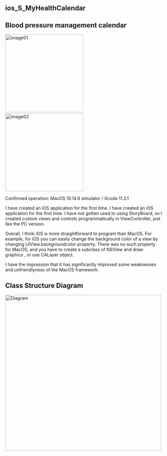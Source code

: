 ## ios_S_MyHealthCalendar
## Blood pressure management calendar


<img src="http://mikomokaru.sakura.ne.jp/data/85/image01.png" alt="image01" title="image01" width="250">&nbsp;&nbsp;&nbsp;&nbsp;<img src="http://mikomokaru.sakura.ne.jp/data/85/image02.png" alt="image02" title="image02" width="250">


Confirmed operation: MacOS 10.14.6 simulator / Xcode 11.3.1

I have created an iOS application for the first time. I have created an iOS application for the first time. l have not gotten used to using StoryBoard, so I created custom views and controls programmatically in ViewController, just like the PC version.

Overall, I think iOS is more straightforward to program than MacOS. For example, for iOS you can easily change the background color of a view by changing UIView.backgroundcolor property. There was no such property for MacOS, and you have to create a subclass of NSView and draw graphics , or use CALayer object.

I have the impression that it has significantly improved some weaknesses and unfriendlyness of the MacOS framework.

## Class Structure Diagram
<img src="http://mikomokaru.sakura.ne.jp/data/85/85_calendar01.png" alt="Diagram" title="Diagram" width="500">
